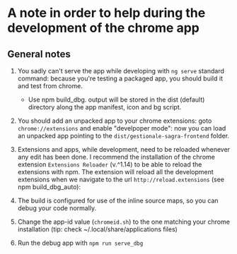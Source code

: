 # A note in order to help during the development of the chrome app

## General notes
1.  You sadly can't serve the app while developing with `ng serve` standard command: 
because you're testing a packaged app, you should build it and test from chrome.
    * Use npm build_dbg.
    output will be stored in the dist (default) directory along the app manifest, icon and bg script.

2.  You should add an unpacked app to your chrome extensions: goto `chrome://extensions`
and enable "develpoper mode": now you can load an unpacked app pointing to the `dist/gestionale-sagra-frontend` folder.

3.  Extensions and apps, while development, need to be reloaded whenever any edit has been done.
I recommend the installation of the chrome extension `Extensions Reloader` (v.^1.14)
to be able to reload the extensions with npm.
The extension will reload all the development extensions when we navigate to the url `http://reload.extensions` (see npm build_dbg_auto): 
 
4.  The build is configured for use of the inline source maps, so you can debug your code normally.

5. Change the app-id value (`chromeid.sh`) to the one matching your chrome installation (tip: check ~/.local/share/applications files)

6. Run the debug app with `npm run serve_dbg`

